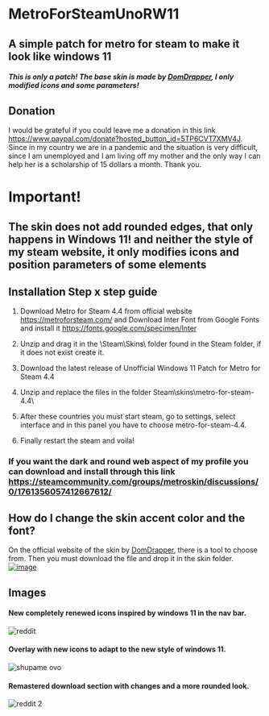 # MetroForSteamUnoRW11

## A simple patch for metro for steam to make it look like windows 11

##### This is only a patch! The base skin is made by [DomDrapper](https://metroforsteam.com/), I only modified icons and some parameters!

## Donation
I would be grateful if you could leave me a donation in this link https://www.paypal.com/donate?hosted_button_id=5TP6CVT7XMV4J. Since in my country we are in a pandemic and the situation is very difficult, since I am unemployed and I am living off my mother and the only way I can help her is a scholarship of 15 dollars a month. Thank you.

# Important!
## The skin does not add rounded edges, that only happens in Windows 11! and neither the style of my steam website, it only modifies icons and position parameters of some elements


## Installation Step x step guide

1. Download Metro for Steam 4.4 from official website https://metroforsteam.com/ and Download Inter Font from Google Fonts and install it https://fonts.google.com/specimen/Inter

2. Unzip and drag it in the \Steam\Skins\ folder found in the Steam folder, if it does not exist create it.

3. Download the latest release of Unofficial Windows 11 Patch for Metro for Steam 4.4

4. Unzip and replace the files in the folder Steam\skins\metro-for-steam-4.4\

5. After these countries you must start steam, go to settings, select interface and in this panel you have to choose metro-for-steam-4.4. 

6. Finally restart the steam and voila!

### If you want the dark and round web aspect of my profile you can download and install through this link https://steamcommunity.com/groups/metroskin/discussions/0/1761356057412667612/ 

## How do I change the skin accent color and the font?
On the official website of the skin by [DomDrapper](https://metroforsteam.com/), there is a tool to choose from. Then you must download the file and drop it in the skin folder.
[![image](https://user-images.githubusercontent.com/87723899/126599790-4cd07902-7613-48d7-befa-2290ef8ed23d.png)
](https://metroforsteam.com/personalize)

## Images 
#### New completely renewed icons inspired by windows 11 in the nav bar.
![reddit](https://user-images.githubusercontent.com/87723899/126405953-31b04cdd-ba46-4ca4-8b50-203f71397346.png)
####  Overlay with new icons to adapt to the new style of windows 11.
![shupame ovo](https://user-images.githubusercontent.com/87723899/126405954-4d291bab-1ea7-4054-8802-d66ad9db2880.png)
#### Remastered download section with changes and a more rounded look.
![reddit 2](https://user-images.githubusercontent.com/87723899/126405955-90bcf2d5-9e66-4067-9e96-f634a809ef75.png)
